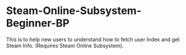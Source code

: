 # Steam-Online-Subsystem-Beginner-BP
This is to help new users to understand how to fetch user Index and get Steam Info. (Requires Steam Online Subsystem).
